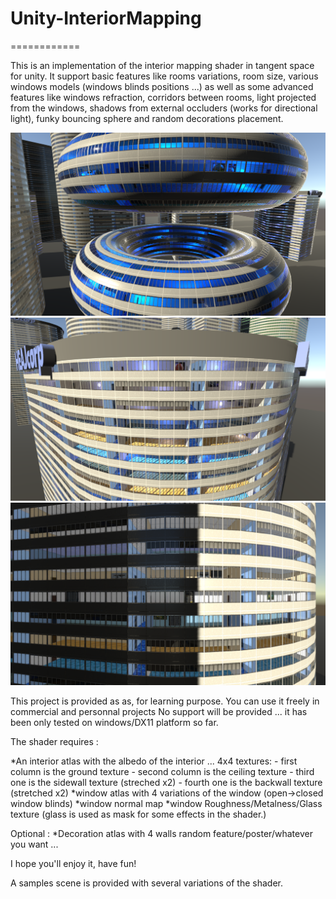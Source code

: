 # Unity-InteriorMapping
============

This is an implementation of the interior mapping shader in tangent space for unity. It support basic features like rooms variations, room size, various windows models (windows blinds positions ...) as well as some advanced features like windows refraction, corridors between rooms, light projected from the windows, shadows from external occluders (works for directional light), funky bouncing sphere and random decorations placement. 

![alt text](doc/InteriorMapping01.PNG)  
![alt text](doc/InteriorMapping02.PNG)  
![alt text](doc/InteriorMapping03.PNG)  

This project is provided as as, for learning purpose.
You can use it freely in commercial and personnal projects
No support will be provided ... it has been only tested on windows/DX11 platform so far.

The shader requires :

*An interior atlas with the albedo of the interior ... 4x4 textures:
	- first column is the ground texture
	- second column is the ceiling texture
	- third one is the sidewall texture (streched x2)
	- fourth one is the backwall texture (stretched x2)
*window atlas with 4 variations of the window (open->closed window blinds)
*window normal map
*window Roughness/Metalness/Glass texture (glass is used as mask for some effects in the shader.)

Optional :
*Decoration atlas with 4 walls random feature/poster/whatever you want ... 

I hope you'll enjoy it, have fun!

A samples scene is provided with several variations of the shader.
